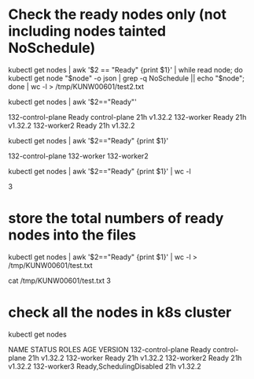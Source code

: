 # Check the ready nodes only (not including nodes tainted NoSchedule)
kubectl get nodes  | awk '$2 == "Ready" {print $1}' | while read node; do kubectl get node "$node" -o json | grep -q NoSchedule || echo "$node"; done | wc -l > /tmp/KUNW00601/test2.txt


kubectl get nodes | awk '$2=="Ready"'

132-control-plane   Ready                      control-plane   21h   v1.32.2
132-worker          Ready                      <none>          21h   v1.32.2
132-worker2         Ready                      <none>          21h   v1.32.2

kubectl get nodes | awk '$2=="Ready" {print $1}' 

132-control-plane
132-worker
132-worker2

kubectl get nodes | awk '$2=="Ready" {print $1}' | wc -l

3

# store the total numbers of ready nodes into the files
kubectl get nodes | awk '$2=="Ready" {print $1}' | wc -l > /tmp/KUNW00601/test.txt

cat /tmp/KUNW00601/test.txt
3

# check all the nodes in k8s cluster 
kubectl get nodes

NAME                STATUS                     ROLES           AGE   VERSION
132-control-plane   Ready                      control-plane   21h   v1.32.2
132-worker          Ready                      <none>          21h   v1.32.2
132-worker2         Ready                      <none>          21h   v1.32.2
132-worker3         Ready,SchedulingDisabled   <none>          21h   v1.32.2
